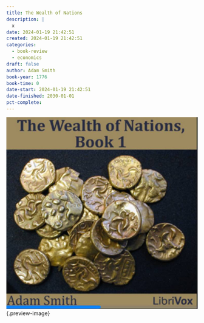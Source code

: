```yaml
---
title: The Wealth of Nations
description: |
  x
date: 2024-01-19 21:42:51
created: 2024-01-19 21:42:51
categories:
  - book-review
  - economics
draft: false
author: Adam Smith
book-year: 1776
book-time: 0
date-start: 2024-01-19 21:42:51
date-finished: 2030-01-01
pct-complete:
---
```

![Wealth of Nations](../img/book-wealth-of-nations-book-1.jpeg){.preview-image}